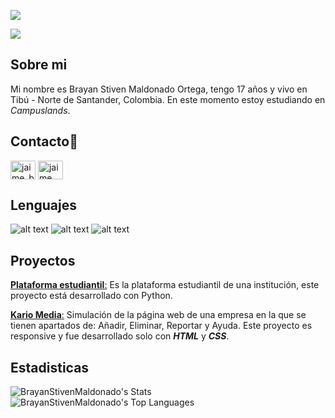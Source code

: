 <p align=left>
<img src="https://komarev.com/ghpvc/?username=BrayanStivenMaldonado&label=Profile%20views&color=0e75b6&style=plastic&color=blueviolet">
</p>

<img src="https://github.com/user-attachments/assets/e3149377-985b-4fc1-a8bf-e470738271dd"/>

## Sobre mi
Mi nombre es Brayan Stiven Maldonado Ortega, tengo 17 años y vivo en Tibú - Norte de Santander, Colombia. En este momento estoy estudiando en *Campuslands*.

## Contacto📱
<a href="https://www.instagram.com/stivznbm_/?igsh=MXdsMGE4Yzdtb2RuOQ%3D%3D" target="blank"><img align="center" src="https://raw.githubusercontent.com/rahuldkjain/github-profile-readme-generator/master/src/images/icons/Social/instagram.svg" alt="jaime_barrera10" height="30" width="40" /></a>  <a href="https://www.facebook.com/Brayanstivxn?mibextid=ZbWKwL" target="blank"><img align="center" src="https://raw.githubusercontent.com/rahuldkjain/github-profile-readme-generator/master/src/images/icons/Social/facebook.svg" alt="jaime barrea" height="30" width="40" /></a>

## Lenguajes

![alt text](https://img.shields.io/badge/HTML5-E34F26?style=for-the-badge&logo=html5&logoColor=white) ![alt text](https://img.shields.io/badge/CSS3-1572B6?style=for-the-badge&logo=css3&logoColor=white) ![alt text](https://img.shields.io/badge/Python-FFD43B?style=for-the-badge&logo=python&logoColor=blue)

## Proyectos

[**Plataforma estudiantil**:](https://github.com/BrayanStivenMaldonado/Proyecto_Python_MaldonadoBrayanLizarazoMaria) Es la plataforma estudiantil de una institución, este proyecto está desarrollado con Python.

[**Kario Media**:](https://github.com/BrayanStivenMaldonado/PROYECTO-FILTRO_MALDONADOBRAYAN_ORTEGAFREILER) Simulación de la página web de una empresa en la que se tienen apartados de: Añadir, Eliminar, Reportar y Ayuda. Este proyecto es responsive y fue desarrollado solo con ***HTML*** y ***CSS***.

## Estadisticas
![BrayanStivenMaldonado's Stats](https://github-readme-stats.vercel.app/api?username=BrayanStivenMaldonado&theme=nord&show_icons=true&hide_border=true&count_private=true) ![BrayanStivenMaldonado's Top Languages](https://github-readme-stats.vercel.app/api/top-langs/?username=BrayanStivenMaldonado&theme=nord&show_icons=true&hide_border=true&layout=compact)
